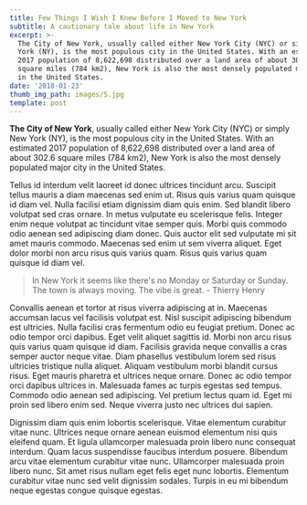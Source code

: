 ```yaml
---
title: Few Things I Wish I Knew Before I Moved to New York
subtitle: A cautionary tale about life in New York
excerpt: >-
  The City of New York, usually called either New York City (NYC) or simply New
  York (NY), is the most populous city in the United States. With an estimated
  2017 population of 8,622,698 distributed over a land area of about 302.6
  square miles (784 km2), New York is also the most densely populated major city
  in the United States.
date: '2018-01-23'
thumb_img_path: images/5.jpg
template: post
---
```


**The City of New York**, usually called either New York City (NYC) or simply New York (NY), is the most populous city in the United States. With an estimated 2017 population of 8,622,698 distributed over a land area of about 302.6 square miles (784 km2), New York is also the most densely populated major city in the United States.

Tellus id interdum velit laoreet id donec ultrices tincidunt arcu. Suscipit tellus mauris a diam maecenas sed enim ut. Risus quis varius quam quisque id diam vel. Nulla facilisi etiam dignissim diam quis enim. Sed blandit libero volutpat sed cras ornare. In metus vulputate eu scelerisque felis. Integer enim neque volutpat ac tincidunt vitae semper quis. Morbi quis commodo odio aenean sed adipiscing diam donec. Quis auctor elit sed vulputate mi sit amet mauris commodo. Maecenas sed enim ut sem viverra aliquet. Eget dolor morbi non arcu risus quis varius quam. Risus quis varius quam quisque id diam vel.

> In New York it seems like there's no Monday or Saturday or Sunday. The town is always moving. The vibe is great. - Thierry Henry

Convallis aenean et tortor at risus viverra adipiscing at in. Maecenas accumsan lacus vel facilisis volutpat est. Nisl suscipit adipiscing bibendum est ultricies. Nulla facilisi cras fermentum odio eu feugiat pretium. Donec ac odio tempor orci dapibus. Eget velit aliquet sagittis id. Morbi non arcu risus quis varius quam quisque id diam. Facilisis gravida neque convallis a cras semper auctor neque vitae. Diam phasellus vestibulum lorem sed risus ultricies tristique nulla aliquet. Aliquam vestibulum morbi blandit cursus risus. Eget mauris pharetra et ultrices neque ornare. Donec ac odio tempor orci dapibus ultrices in. Malesuada fames ac turpis egestas sed tempus. Commodo odio aenean sed adipiscing. Vel pretium lectus quam id. Eget mi proin sed libero enim sed. Neque viverra justo nec ultrices dui sapien.

Dignissim diam quis enim lobortis scelerisque. Vitae elementum curabitur vitae nunc. Ultrices neque ornare aenean euismod elementum nisi quis eleifend quam. Et ligula ullamcorper malesuada proin libero nunc consequat interdum. Quam lacus suspendisse faucibus interdum posuere. Bibendum arcu vitae elementum curabitur vitae nunc. Ullamcorper malesuada proin libero nunc. Sit amet risus nullam eget felis eget nunc lobortis. Elementum curabitur vitae nunc sed velit dignissim sodales. Turpis in eu mi bibendum neque egestas congue quisque egestas.
